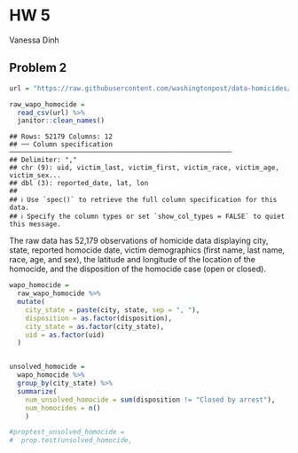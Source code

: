 HW 5
================
Vanessa Dinh

## Problem 2

``` r
url = "https://raw.githubusercontent.com/washingtonpost/data-homicides/master/homicide-data.csv"

raw_wapo_homocide = 
  read_csv(url) %>% 
  janitor::clean_names()
```

    ## Rows: 52179 Columns: 12
    ## ── Column specification ────────────────────────────────────────────────────────
    ## Delimiter: ","
    ## chr (9): uid, victim_last, victim_first, victim_race, victim_age, victim_sex...
    ## dbl (3): reported_date, lat, lon
    ## 
    ## ℹ Use `spec()` to retrieve the full column specification for this data.
    ## ℹ Specify the column types or set `show_col_types = FALSE` to quiet this message.

The raw data has 52,179 observations of homicide data displaying city,
state, reported homocide date, victim demographics (first name, last
name, race, age, and sex), the latitude and longitude of the location of
the homocide, and the disposition of the homocide case (open or closed).

``` r
wapo_homocide =
  raw_wapo_homocide %>% 
  mutate(
    city_state = paste(city, state, sep = ", "),
    disposition = as.factor(disposition),
    city_state = as.factor(city_state),
    uid = as.factor(uid)
  ) 


unsolved_homocide = 
  wapo_homocide %>% 
  group_by(city_state) %>% 
  summarize(
    num_unsolved_homocide = sum(disposition != "Closed by arrest"),
    num_homocides = n()
    ) 
```

``` r
#proptest_unsolved_homocide =
#  prop.test(unsolved_homocide, 
```
